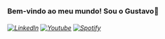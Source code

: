 
### Bem-vindo ao meu mundo! Sou o Gustavo👋


###### [![Linkedln](https://img.shields.io/badge/LinkedIn-0077B5?style=for-the-badge&logo=linkedin&logoColor=white)](https://www.linkedin.com/in/gustavofirmino/) [![Youtube](https://img.shields.io/badge/YouTube-FF0000?style=for-the-badge&logo=youtube&logoColor=white)](https://www.youtube.com/@Nether_cx/featured) [![Spotify](https://img.shields.io/badge/Spotify-1ED760?&style=for-the-badge&logo=spotify&logoColor=white)](https://open.spotify.com/user/gustavofirmino09?si=0ce1e6f6e4dd4f5c)
